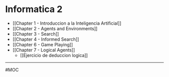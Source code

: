 # Informatica 2
- [[Chapter 1 - Introduccion a la Inteligencia Artificial]]
- [[Chapter 2 - Agents and Environments]]
- [[Chapter 3 - Search]]
- [[Chapter 4 - Informed Search]]
- [[Chapter 6 - Game Playing]]
- [[Chapter 7 - Logical Agents]]
	- [[Ejercicio de deduccion logica]]

---
#MOC 